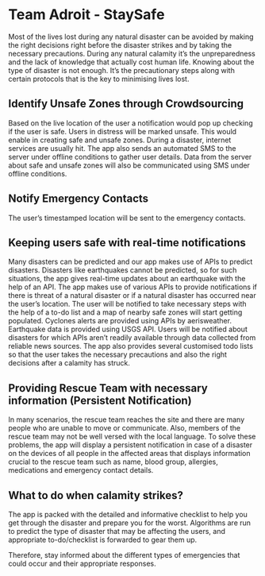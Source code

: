 # Team Adroit - StaySafe

Most of the lives lost during any natural disaster can be avoided by making the right decisions right before the disaster strikes and by taking the necessary precautions. During any natural calamity it’s the unpreparedness and the lack of knowledge that actually cost human life. Knowing about the type of disaster is not enough. It’s the precautionary steps along with certain protocols that is the key to minimising lives lost.

## Identify Unsafe Zones through Crowdsourcing
Based on the live location of the user a notification would pop up checking if the user is safe. Users in distress will be marked unsafe. This would enable in creating safe and unsafe zones.
During a disaster, internet services are usually hit. The app also sends an automated SMS to the server under offline conditions to gather user details. Data from the server about safe and unsafe zones will also be communicated using SMS under offline conditions. 
 
## Notify Emergency Contacts
The user’s timestamped location will be sent to the emergency contacts.

## Keeping users safe with real-time notifications
Many disasters can be predicted and our app makes use of APIs to predict disasters. Disasters like earthquakes cannot be predicted, so for such situations, the app gives real-time updates about an earthquake with the help of an API.
The app makes use of various APIs to provide notifications if there is threat of a natural disaster or if a natural disaster has occurred near the user’s location. The user will be notified to take necessary steps with the help of a to-do list and a map of nearby safe zones will start getting populated.
Cyclones alerts are provided using APIs by aerisweather. Earthquake data is provided using USGS API. Users will be notified about disasters for which APIs aren’t readily available through data collected from reliable news sources.
The app also provides several customised todo lists so that the user takes the necessary precautions and also the right decisions after a calamity has struck.

## Providing Rescue Team with necessary information (Persistent Notification)
In many scenarios, the rescue team reaches the site and there are many people who are unable to move or communicate. Also, members of the rescue team may not be well versed with the local language.
To solve these problems, the app will display a persistent notification in case of a disaster on the devices of all people in the affected areas that displays information crucial to the rescue team such as name, blood group, allergies, medications and emergency contact details.

## What to do when calamity strikes?
The app is packed with the detailed and informative checklist to help you get through the disaster and prepare you for the worst.
Algorithms are run to predict the type of disaster that may be affecting the users, and appropriate to-do/checklist is forwarded to gear them up.

Therefore, stay informed about the different types of emergencies that could occur and their appropriate responses.